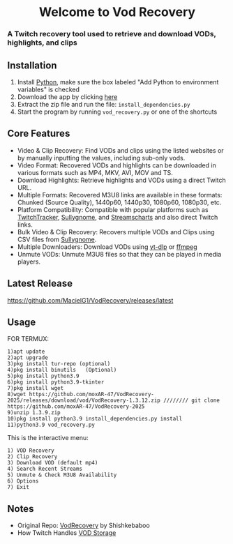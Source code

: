 <h1 style="display: flex; align-items: center; justify-content: center;">
  Welcome to Vod Recovery
</h1>

<h3>A Twitch recovery tool used to retrieve and download VODs, highlights, and clips</h3>

## Installation

1. Install [Python](https://www.python.org/downloads/), make sure the box labeled "Add Python to environment variables" is checked
2. Download the app by clicking [here](https://github.com/MacielG1/VodRecovery/archive/refs/heads/main.zip)
3. Extract the zip file and run the file: `install_dependencies.py`
4. Start the program by running `vod_recovery.py` or one of the shortcuts

## Core Features

- Video & Clip Recovery: Find VODs and clips using the listed websites or by manually inputting the values, including sub-only vods.
- Video Format: Recovered VODs and highlights can be downloaded in various formats such as MP4, MKV, AVI, MOV and TS.
- Download Highlights: Retrieve highlights and VODs using a direct Twitch URL.
- Multiple Formats: Recovered M3U8 links are available in these formats: Chunked (Source Quality), 1440p60, 1440p30, 1080p60, 1080p30, etc.
- Platform Compatibility: Compatible with popular platforms such as [TwitchTracker](https://twitchtracker.com/), [Sullygnome](https://sullygnome.com/), and [Streamscharts](https://streamscharts.com/) and also direct Twitch links.
- Bulk Video & Clip Recovery: Recovers multiple VODs and Clips using CSV files from [Sullygnome](https://sullygnome.com/).
- Multiple Downloaders: Download VODs using [yt-dlp](https://github.com/yt-dlp/yt-dlp) or [ffmpeg](https://ffmpeg.org/)
- Unmute VODs: Unmute M3U8 files so that they can be played in media players.

## Latest Release

https://github.com/MacielG1/VodRecovery/releases/latest

## Usage

FOR TERMUX:
```
1)apt update
2)apt upgrade
3)pkg install tur-repo (optional)
4)pkg install binutils   (Optional)
5)pkg install python3.9
6)pkg install python3.9-tkinter
7)pkg install wget
8)wget https://github.com/moxAR-47/VodRecovery-2025/releases/download/vod/VodRecovery-1.3.12.zip //////// git clone https://github.com/moxAR-47/VodRecovery-2025
9)unzip 1.3.9.zip
10)pkg install python3.9 install_dependencies.py install
11)python3.9 vod_recovery.py 
```

This is the interactive menu:

```
1) VOD Recovery
2) Clip Recovery
3) Download VOD (default mp4)
4) Search Recent Streams
5) Unmute & Check M3U8 Availability
6) Options
7) Exit
```

## Notes

- Original Repo: [VodRecovery](https://github.com/ArdianaLeek/VodRecovery) by Shishkebaboo
- How Twitch Handles [VOD Storage](https://help.twitch.tv/s/article/video-on-demand)
